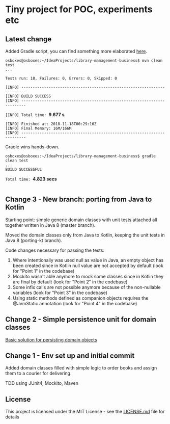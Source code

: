 
# Tiny project for POC, experiments etc




## Latest change

Added Gradle script, you can find something more elaborated [here](https://github.com/francesco-losciale/library-management-persistence/blob/master/build.gradle).

```
osboxes@osboxes:~/IdeaProjects/library-management-business$ mvn clean test
...

Tests run: 18, Failures: 0, Errors: 0, Skipped: 0

[INFO] ------------------------------------------------------------------------
[INFO] BUILD SUCCESS
[INFO] ------------------------------------------------------------------------
```
`[INFO] Total time: `**9.677 s**
```
[INFO] Finished at: 2018-11-18T00:29:16Z
[INFO] Final Memory: 16M/166M
[INFO] ------------------------------------------------------------------------

```
Gradle wins hands-down.
```
osboxes@osboxes:~/IdeaProjects/library-management-business$ gradle clean test
...
BUILD SUCCESSFUL

```
`Total time: `**4.823 secs**
```
```


## Change 3 - New branch: porting from Java to Kotlin

Starting point: simple generic domain classes with unit tests attached all together written in Java 8 (master branch).

Moved the domain classes only from Java to Kotlin, keeping the unit tests in Java 8 (porting-kt branch). 

Code changes necessary for passing the tests:

1. Where intentionally was used null as value in Java, an empty object has been created since in Kotlin null value are not accepted by default (look for "Point 1" in the codebase)
2. Mockito wasn't able anymore to mock some classes since in Kotlin they are final by default (look for "Point 2" in the codebase)
3. Some infix calls are not possible anymore because of the non-nullable variables (look for "Point 3" in the codebase)
4. Using static methods defined as companion objects requires the @JvmStatic annotation (look for "Point 4" in the codebase)


## Change 2 - Simple persistence unit for domain classes

[Basic solution for persisting domain objects](https://github.com/francesco-losciale/library-management-persistence)


## Change 1 - Env set up and initial commit

Added domain classes filled with simple logic to order books and assign them to a courier for delivering.

TDD using JUnit4, Mockito, Maven


## License

This project is licensed under the MIT License - see the [LICENSE.md](LICENSE.md) file for details
